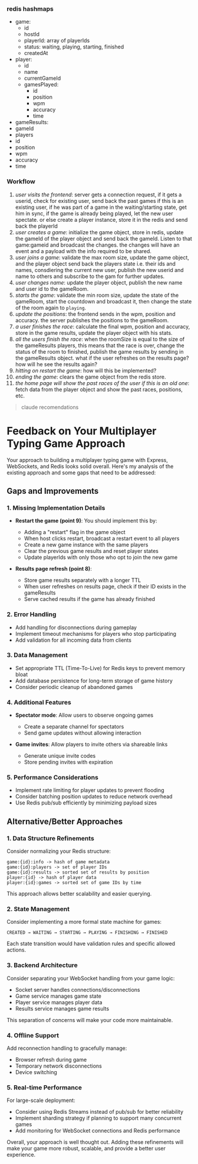 ### redis hashmaps
- game:
  - id
  - hostId
  - playerId: array of playerIds
  - status: waiting, playing, starting, finished
  - createdAt
- player:
  - id
  - name
  - currentGameId
  - gamesPlayed:
    - id
    - position
    - wpm
    - accuracy
    - time
- gameResults:
 - gameId
 - players
  - id
  - position
  - wpm
  - accuracy
  - time

### Workflow
1. *user visits the frontend*: server gets a connection request, if it gets a userid, check for existing user, send back the past games if this is an existing user, if he was part of a game in the waiting/starting state, get him in sync, if the game is already being played, let the new user spectate. or else create a player instance, store it in the redis and send back the playerId
2. *user creates a game*: initialize the game object, store in redis, update the gameId of the player object and send back the gameId. Listen to that game:gameid and broadcast the changes. the changes will have an event and a payload with the info required to be shared.
3. *user joins a game*: validate the max room size, update the game object, and the player object send back the players state i.e. their ids and names, consdiering the current new user, publish the new userid and name to others and subscribe to the gam for further updates.
4. *user changes name*: update the player object, publish the new name and user id to the gameRoom.
5. *starts the game*: validate the min room size, update the state of the gameRoom, start the countdown and broadcast it, then change the state of the room again to `playing`.
6. *update the positions*: the frontend sends in the wpm, position and accuracy. the server publishes the positions to the gameRoom.
7. *a user finishes the race*: calculate the final wpm, position and accuracy, store in the game results, update the player object with his stats.
8. *all the users finish the race*: when the roomSize is equal to the size of the gameResults players, this means that the race is over, change the status of the room to finished, publish the game results by sending in the gameResults object. what if the user refreshes on the results page? how will he see the results again?
9. *hitting on restart the game*: how will this be implemented?
10. *ending the game*: clears the game object from the redis store.
11. *the home page will show the past races of the user if this is an old one*: fetch data from the player object and show the past races, positions, etc.

> claude recomendations
# Feedback on Your Multiplayer Typing Game Approach

Your approach to building a multiplayer typing game with Express, WebSockets, and Redis looks solid overall. Here's my analysis of the existing approach and some gaps that need to be addressed:

## Gaps and Improvements

### 1. Missing Implementation Details

- **Restart the game (point 9)**: You should implement this by:
  - Adding a "restart" flag in the game object
  - When host clicks restart, broadcast a restart event to all players
  - Create a new game instance with the same players
  - Clear the previous game results and reset player states
  - Update playerIds with only those who opt to join the new game

- **Results page refresh (point 8)**:
  - Store game results separately with a longer TTL
  - When user refreshes on results page, check if their ID exists in the gameResults
  - Serve cached results if the game has already finished

### 2. Error Handling

- Add handling for disconnections during gameplay
- Implement timeout mechanisms for players who stop participating
- Add validation for all incoming data from clients

### 3. Data Management

- Set appropriate TTL (Time-To-Live) for Redis keys to prevent memory bloat
- Add database persistence for long-term storage of game history
- Consider periodic cleanup of abandoned games

### 4. Additional Features

- **Spectator mode**: Allow users to observe ongoing games
  - Create a separate channel for spectators
  - Send game updates without allowing interaction

- **Game invites**: Allow players to invite others via shareable links
  - Generate unique invite codes
  - Store pending invites with expiration

### 5. Performance Considerations

- Implement rate limiting for player updates to prevent flooding
- Consider batching position updates to reduce network overhead
- Use Redis pub/sub efficiently by minimizing payload sizes

## Alternative/Better Approaches

### 1. Data Structure Refinements

Consider normalizing your Redis structure:
```
game:{id}:info -> hash of game metadata
game:{id}:players -> set of player IDs
game:{id}:results -> sorted set of results by position
player:{id} -> hash of player data
player:{id}:games -> sorted set of game IDs by time
```

This approach allows better scalability and easier querying.

### 2. State Management

Consider implementing a more formal state machine for games:
```
CREATED → WAITING → STARTING → PLAYING → FINISHING → FINISHED
```

Each state transition would have validation rules and specific allowed actions.

### 3. Backend Architecture

Consider separating your WebSocket handling from your game logic:
- Socket server handles connections/disconnections
- Game service manages game state
- Player service manages player data
- Results service manages game results

This separation of concerns will make your code more maintainable.

### 4. Offline Support

Add reconnection handling to gracefully manage:
- Browser refresh during game
- Temporary network disconnections
- Device switching

### 5. Real-time Performance

For large-scale deployment:
- Consider using Redis Streams instead of pub/sub for better reliability
- Implement sharding strategy if planning to support many concurrent games
- Add monitoring for WebSocket connections and Redis performance

Overall, your approach is well thought out. Adding these refinements will make your game more robust, scalable, and provide a better user experience.
